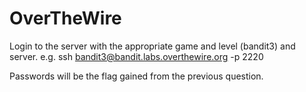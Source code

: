 # OverTheWire

Login to the server with the appropriate game and level (bandit3) and server. e.g. ssh bandit3@bandit.labs.overthewire.org -p 2220

Passwords will be the flag gained from the previous question.
